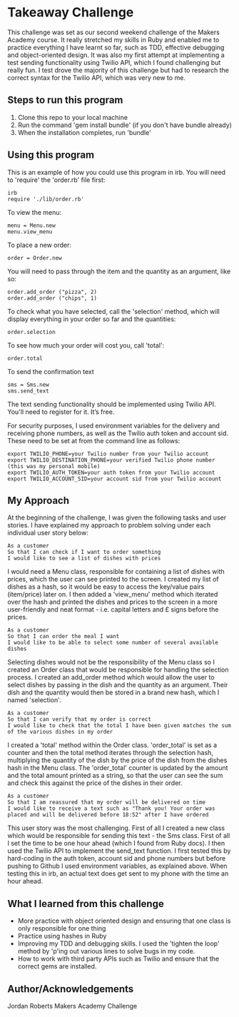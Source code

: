 Takeaway Challenge
==================

This challenge was set as our second weekend challenge of the Makers Academy course. It really stretched my skills in Ruby and enabled me to practice everything I have learnt so far, such as TDD, effective debugging and object-oriented design. It was also my first attempt at implementing a test sending functionality using Twilio API, which I found challenging but really fun. I test drove the majority of this challenge but had to research the correct syntax for the Twilio API, which was very new to me.

Steps to run this program
-------
1. Clone this repo to your local machine
2. Run the command 'gem install bundle' (if you don't have bundle already)
3. When the installation completes, run 'bundle'

Using this program
-------
This is an example of how you could use this program in irb. You will need to 'require' the 'order.rb' file first:

```
irb
require './lib/order.rb'
```
To view the menu:
```
menu = Menu.new
menu.view_menu
```
To place a new order:
```
order = Order.new
```
You will need to pass through the item and the quantity as an argument, like so:
```
order.add_order ("pizza", 2)
order.add_order ("chips", 1)
```
To check what you have selected, call the 'selection' method, which will display everything in your order so far and the quantities:
```
order.selection
```
To see how much your order will cost you, call 'total':
```
order.total
```
To send the confirmation text
```
sms = Sms.new
sms.send_text
```
The text sending functionality should be implemented using Twilio API. You'll need to register for it. It’s free.

For security purposes, I used environment variables for the delivery and receiving phone numbers, as well as the Twilio auth token and account sid. These need to be set at from the command line as follows:

```
export TWILIO_PHONE=your Twilio number from your Twilio account
export TWILIO_DESTINATION_PHONE=your verified Twilio phone number (this was my personal mobile)
export TWILIO_AUTH_TOKEN=your auth token from your Twilio account
export TWILIO_ACCOUNT_SID=your account sid from your Twilio account
```
My Approach
-----
At the beginning of the challenge, I was given the following tasks and user stories. I have explained my approach to problem solving under each individual user story below:

```
As a customer
So that I can check if I want to order something
I would like to see a list of dishes with prices
```
I would need a Menu class, responsible for containing a list of dishes with prices, which the user can see printed to the screen. I created my list of dishes as a hash, so it would be easy to access the key/value pairs (item/price) later on. I then added a 'view_menu' method which iterated over the hash and printed the dishes and prices to the screen in a more user-friendly and neat format - i.e. capital letters and £ signs before the prices.

```
As a customer
So that I can order the meal I want
I would like to be able to select some number of several available dishes
```
Selecting dishes would not be the responsibility of the Menu class so I created an Order class that would be responsible for handling the selection process. I created an add_order method which would allow the user to select dishes by passing in the dish and the quantity as an argument. Their dish and the quantity would then be stored in a brand new hash, which I named 'selection'.
```
As a customer
So that I can verify that my order is correct
I would like to check that the total I have been given matches the sum of the various dishes in my order
```
I created a 'total' method within the Order class. 'order_total' is set as a counter and then the total method iterates through the selection hash, multiplying the quantity of the dish by the price of the dish from the dishes hash in the Menu class. The 'order_total' counter is updated by the amount and the total amount printed as a string, so that the user can see the sum and check this against the price of the dishes in their order.

```
As a customer
So that I am reassured that my order will be delivered on time
I would like to receive a text such as "Thank you! Your order was placed and will be delivered before 18:52" after I have ordered
```
This user story was the most challenging. First of all I created a new class which would be responsible for sending this text - the Sms class. First of all I set the time to be one hour ahead (which I found from Ruby docs). I then used the Twilio API to implement the send_text function. I first tested this by hard-coding in the auth token, account sid and phone numbers but before pushing to Github I used environment variables, as explained above. When testing this in irb, an actual text does get sent to my phone with the time an hour ahead. 


What I learned from this challenge
------------------
* More practice with object oriented design and ensuring that one class is only responsible for one thing
* Practice using hashes in Ruby
* Improving my TDD and debugging skills. I used the 'tighten the loop' method by 'p'ing out various lines to solve bugs in my code.
* How to work with third party APIs such as Twilio and ensure that the correct gems are installed.

Author/Acknowledgements
------------------
Jordan Roberts
Makers Academy Challenge
